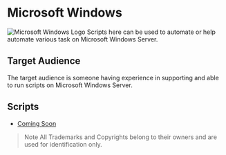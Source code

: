 # Microsoft Windows
![Microsoft Windows Logo](images/windowslogo.ico)
Scripts here can be used to automate or help automate various task on Microsoft Windows Server.

## Target Audience

The target audience is someone having experience in supporting and able to run scripts on Microsoft Windows Server.

## Scripts

* [Coming Soon](commingsoon.md)

> Note All Trademarks and Copyrights belong to their owners and are used for identification only.

